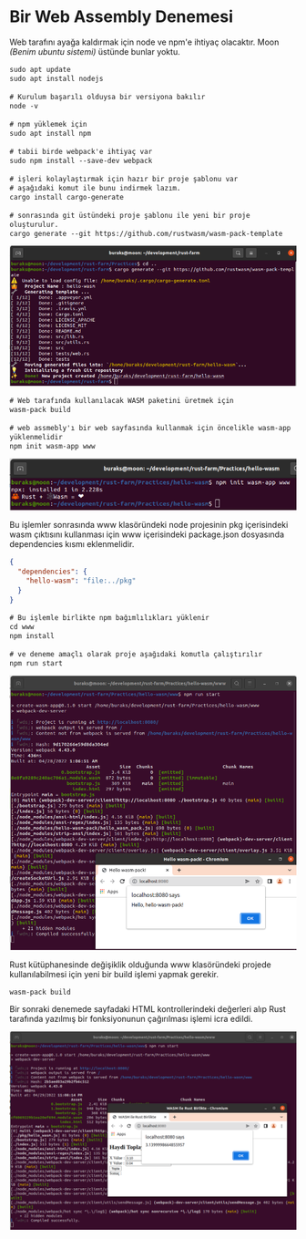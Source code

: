 # Bir Web Assembly Denemesi

Web tarafını ayağa kaldırmak için node ve npm'e ihtiyaç olacaktır. Moon *(Benim ubuntu sistemi)* üstünde bunlar yoktu.

```shell
sudo apt update
sudo apt install nodejs

# Kurulum başarılı olduysa bir versiyona bakılır
node -v

# npm yüklemek için
sudo apt install npm

# tabii birde webpack'e ihtiyaç var
sudo npm install --save-dev webpack

# işleri kolaylaştırmak için hazır bir proje şablonu var
# aşağıdaki komut ile bunu indirmek lazım.
cargo install cargo-generate

# sonrasında git üstündeki proje şablonu ile yeni bir proje oluşturulur.
cargo generate --git https://github.com/rustwasm/wasm-pack-template
```

![../images/hello_wasm_01.png](../images/hello_wasm_01.png)

```shell
# Web tarafında kullanılacak WASM paketini üretmek için
wasm-pack build

# web assmebly'ı bir web sayfasında kullanmak için öncelikle wasm-app yüklenmelidir
npm init wasm-app www
```

![../images/hello_wasm_02.png](../images/hello_wasm_02.png)

Bu işlemler sonrasında www klasöründeki node projesinin pkg içerisindeki wasm çıktısını kullanması için  www içerisindeki package.json dosyasında dependencies kısmı eklenmelidir.

```json
{
  "dependencies": {
    "hello-wasm": "file:../pkg"
  }
}
```

```shell
# Bu işlemle birlikte npm bağımlılıkları yüklenir
cd www
npm install

# ve deneme amaçlı olarak proje aşağıdaki komutla çalıştırılır
npm run start
```

![../images/hello_wasm_03.png](../images/hello_wasm_03.png)

Rust kütüphanesinde değişiklik olduğunda www klasöründeki projede kullanılabilmesi için yeni bir build işlemi yapmak gerekir.

```shell
wasm-pack build
```

Bir sonraki denemede sayfadaki HTML kontrollerindeki değerleri alıp Rust tarafında yazılmış bir fonksiyonunun çağırılması işlemi icra edildi.

![../images/hello_wasm_04.png](../images/hello_wasm_04.png)


